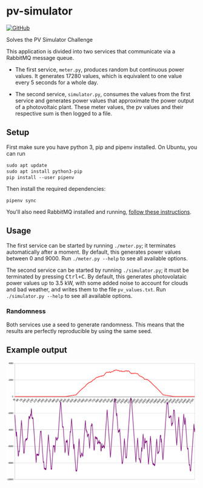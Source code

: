 # pv-simulator

[![GitHub](https://img.shields.io/github/license/Aloso/pv-simulaton)](LICENSE)

Solves the PV Simulator Challenge

This application is divided into two services that communicate via a RabbitMQ message queue.

* The first service, `meter.py`, produces random but continuous power values. It generates 17280 values, which is equivalent to one value every 5 seconds for a whole day.

* The second service, `simulator.py`, consumes the values from the first service and generates power values that approximate the power output of a photovoltaic plant. These meter values, the pv values and their respective sum is then logged to a file.

## Setup

First make sure you have python 3, pip and pipenv installed. On Ubuntu, you can run

```shell
sudo apt update
sudo apt install python3-pip
pip install --user pipenv
```

Then install the required dependencies:

```shell
pipenv sync
```

You'll also need RabbitMQ installed and running, [follow these instructions](https://www.rabbitmq.com/download.html).

## Usage

The first service can be started by running `./meter.py`; it terminates automatically after a moment. By default, this generates power values between 0 and 9000. Run `./meter.py --help` to see all available options.

The second service can be started by running `./simulator.py`; it must be terminated by pressing <kbd>Ctrl+C</kbd>. By default, this generates photovolataic power values up to 3.5 kW, with some added noise to account for clouds and bad weather, and writes them to the file `pv_values.txt`. Run `./simulator.py --help` to see all available options.

### Randomness

Both services use a seed to generate randomness. This means that the results are perfectly reproducible by using the same seed.

## Example output

![Graph](docs/graph.png)
